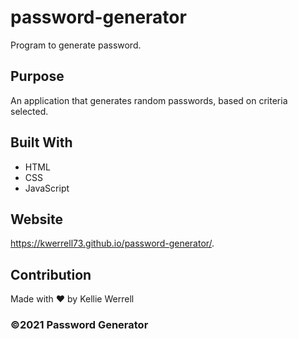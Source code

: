 # password-generator
Program to generate password.

## Purpose
An application that generates random passwords, based on criteria selected.


## Built With
* HTML
* CSS
* JavaScript

## Website
https://kwerrell73.github.io/password-generator/.

## Contribution
Made with ❤️ by Kellie Werrell

### ©️2021 Password Generator


